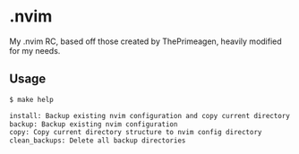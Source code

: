 # .nvim
My .nvim RC, based off those created by ThePrimeagen, heavily modified for my needs.

## Usage

```bash
$ make help

install: Backup existing nvim configuration and copy current directory structure to nvim config directory
backup: Backup existing nvim configuration
copy: Copy current directory structure to nvim config directory
clean_backups: Delete all backup directories

```


